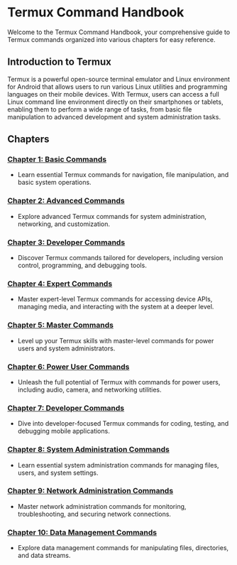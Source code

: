 # Termux Command Handbook

Welcome to the Termux Command Handbook, your comprehensive guide to Termux commands organized into various chapters for easy reference.

## Introduction to Termux

Termux is a powerful open-source terminal emulator and Linux environment for Android that allows users to run various Linux utilities and programming languages on their mobile devices. With Termux, users can access a full Linux command line environment directly on their smartphones or tablets, enabling them to perform a wide range of tasks, from basic file manipulation to advanced development and system administration tasks.

## Chapters

### [Chapter 1: Basic Commands](Chapter1.md) 
- Learn essential Termux commands for navigation, file manipulation, and basic system operations.

### [Chapter 2: Advanced Commands](Chapter2.md) 
- Explore advanced Termux commands for system administration, networking, and customization.

### [Chapter 3: Developer Commands](Chapter3.md) 
- Discover Termux commands tailored for developers, including version control, programming, and debugging tools.

### [Chapter 4: Expert Commands](Chapter4.md) 
- Master expert-level Termux commands for accessing device APIs, managing media, and interacting with the system at a deeper level.

### [Chapter 5: Master Commands](Chapter5.md) 
- Level up your Termux skills with master-level commands for power users and system administrators.

### [Chapter 6: Power User Commands](Chapter6.md) 
- Unleash the full potential of Termux with commands for power users, including audio, camera, and networking utilities.

### [Chapter 7: Developer Commands](Chapter7.md) 
- Dive into developer-focused Termux commands for coding, testing, and debugging mobile applications.

### [Chapter 8: System Administration Commands](Chapter8.md) 
- Learn essential system administration commands for managing files, users, and system settings.

### [Chapter 9: Network Administration Commands](Chapter9.md) 
- Master network administration commands for monitoring, troubleshooting, and securing network connections.

### [Chapter 10: Data Management Commands](Chapter10.md) 
- Explore data management commands for manipulating files, directories, and data streams.
